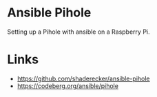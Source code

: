 # Ansible Pihole

Setting up a Pihole with ansible on a Raspberry Pi.

# Links

* https://github.com/shaderecker/ansible-pihole
* https://codeberg.org/ansible/pihole
